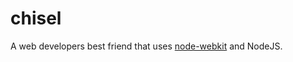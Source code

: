 chisel
======

A web developers best friend that uses [node-webkit](https://github.com/rogerwang/node-webkit) and NodeJS.

